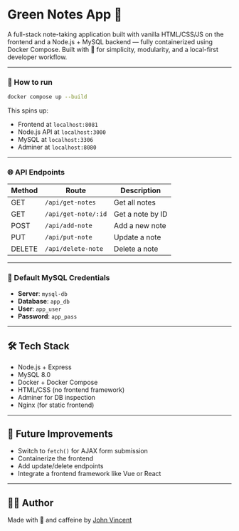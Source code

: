 # Green Notes App 💚

A full-stack note-taking application built with vanilla HTML/CSS/JS on the frontend and a Node.js + MySQL backend — fully containerized using Docker Compose. Built with 💚 for simplicity, modularity, and a local-first developer workflow.



---

### 🔧 How to run

   ```bash
   docker compose up --build
   ```

This spins up:

- Frontend at `localhost:8081`
- Node.js API at `localhost:3000`
- MySQL at `localhost:3306`
- Adminer at `localhost:8080`

---

### 🌐 API Endpoints

| Method | Route           | Description     |
| ------ | --------------- | --------------- |
| GET    | `/api/get-notes` | Get all notes |
| GET	   | `/api/get-note/:id` |	Get a note by ID |
| POST   | `/api/add-note` | Add a new note  |
| PUT   | `/api/put-note` | Update a note  |
| DELETE   | `/api/delete-note` | Delete a note  |

---

### 💾 Default MySQL Credentials

- **Server**: `mysql-db`
- **Database**: `app_db`
- **User**: `app_user`
- **Password**: `app_pass`

---

## 🛠️ Tech Stack

- Node.js + Express
- MySQL 8.0
- Docker + Docker Compose
- HTML/CSS (no frontend framework)
- Adminer for DB inspection
- Nginx (for static frontend)

---

## 🚧 Future Improvements

- Switch to `fetch()` for AJAX form submission
- Containerize the frontend
- Add update/delete endpoints
- Integrate a frontend framework like Vue or React

---

## 👨‍💻 Author

Made with 💚 and caffeine by [John Vincent](https://github.com/Techies-John)
